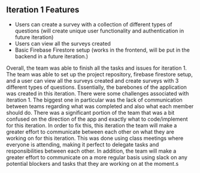 ## Iteration 1 Features
* Users can create a survey with a collection of different types of questions (will create unique user functionality and authentication in future iteration)
* Users can view all the surveys created
* Basic Firebase Firestore setup (works in the frontend, will be put in the backend in a future iteration.)

Overall, the team was able to finish all the tasks and issues for iteration 1. The team was able to set up the project repository, firebase firestore setup, and a user can view all the surveys created and create surveys with 3 different types of questions. Essentially, the barebones of the application was created in this iteration. There were some challenges associated with iteration 1. The biggest one in particular was the lack of communication between teams regarding what was completed and also what each member should do. There was a significant portion of the team that was a bit confused on the direction of the app and exactly what to code/implement for this iteration. In order to fix this, this iteration the team will make a greater effort to communicate between each other on what they are working on for this iteration. This was done using class meetings where everyone is attending, making it perfect to delegate tasks and responsibilities between each other. In addition, the team will make a greater effort to communicate on a more regular basis using slack on any potential blockers and tasks that they are working on at the moment.s
